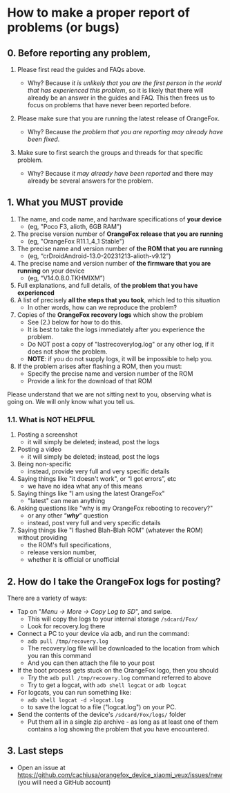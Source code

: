 # How to make a proper report of problems (or bugs)

## 0. Before reporting any problem,

1. Please first read the guides and FAQs above.
    - Why? Because _it is unlikely that you are the first person in the world that has experienced this problem_, so it is likely that there will already be an answer in the guides and FAQ. This then frees us to focus on problems that have never been reported before.

2. Please make sure that you are running the latest release of OrangeFox.
    - Why? Because _the problem that you are reporting may already have been fixed_.

3. Make sure to first search the groups and threads for that specific problem.
    - Why? Because _it may already have been reported_ and there may already be several answers for the problem. 

## 1. What you MUST provide

1. The name, and code name, and hardware specifications of __your device__
    - (eg, "Poco F3, alioth, 6GB RAM")
2. The precise version number of __OrangeFox release that you are running__
    - (eg, "OrangeFox R11.1_4_1 Stable")
3. The precise name and version number of __the ROM that you are running__
    - (eg, “crDroidAndroid-13.0-20231213-alioth-v9.12”)
4. The precise name and version number of __the firmware that you are running__ on your device
    - (eg, “V14.0.8.0.TKHMIXM”)
5. Full explanations, and full details, of __the problem that you have experienced__
6. A list of precisely __all the steps that you took__, which led to this situation
    - In other words, how can we reproduce the problem?
7. Copies of the __OrangeFox recovery logs__ which show the problem
    - See (2.) below for how to do this.
    - It is best to take the logs immediately after you experience the problem.
    - Do NOT post a copy of "lastrecoverylog.log" or any other log, if it does not show the problem.
    - **NOTE**: if you do not supply logs, it will be impossible to help you.
8. If the problem arises after flashing a ROM, then you must:
    - Specify the precise name and version number of the ROM
    - Provide a link for the download of that ROM

Please understand that we are not sitting next to you, observing what is going on. We will only know what you tell us.
### 1.1. What is NOT HELPFUL

1. Posting a screenshot
    - it will simply be deleted; instead, post the logs
2. Posting a video
    - it will simply be deleted; instead, post the logs 
3. Being non-specific
    - instead, provide very full and very specific details
4. Saying things like "it doesn't work", or “I got errors”, etc
    - we have no idea what any of this means
5. Saying things like "I am using the latest OrangeFox"
    - "latest" can mean anything
6. Asking questions like "why is my OrangeFox rebooting to recovery?"
    - or any other “_**why**_” question
    - instead, post very full and very specific details
7. Saying things like "I flashed Blah-Blah ROM" (whatever the ROM) without providing
    - the ROM's full specifications,
    - release version number,
    - whether it is official or unofficial

## 2. How do I take the OrangeFox logs for posting?

There are a variety of ways:

- Tap on "_Menu -> More -> Copy Log to SD_", and swipe.
    - This will copy the logs to your internal storage `/sdcard/Fox/`
    - Look for recovery.log there
- Connect a PC to your device via adb, and run the command:
    - `adb pull /tmp/recovery.log`
    - The recovery.log file will be downloaded to the location from which you ran this command
    - And you can then attach the file to your post
- If the boot process gets stuck on the OrangeFox logo, then you should
    - Try the `adb pull /tmp/recovery.log` command referred to above
    - Try to get a logcat, with `adb shell logcat` or `adb logcat`
- For logcats, you can run something like:
    - `adb shell logcat -d >logcat.log`
    - to save the logcat to a file ("logcat.log") on your PC.
- Send the contents of the device's `/sdcard/Fox/logs/` folder
    - Put them all in a single zip archive - as long as at least one of them contains a log showing the problem that you have encountered.

## 3. Last steps

- Open an issue at https://github.com/cachiusa/orangefox_device_xiaomi_veux/issues/new (you will need a GitHub account)
